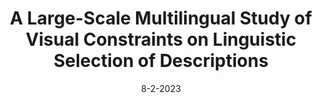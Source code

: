 ---
title: A Large-Scale Multilingual Study of Visual Constraints on Linguistic Selection of Descriptions
authors: <b>Uri Berger</b>, Lea Frermann, Gabriel Stanovsky, Omri Abend
venue: Findings of EACL
base: visual-constraints23
pdf: NONE
pdf-ext: http://arxiv.org/abs/2302.04811
bib: bib.txt
bib-ext: NONE
code: https://github.com/SLAB-NLP/visual_constraints_on_descriptions
slides: NONE
poster: poster.pdf
data: NONE
talk: NONE
website: NONE
layout: post
date: 8-2-2023
categories: NONE
---